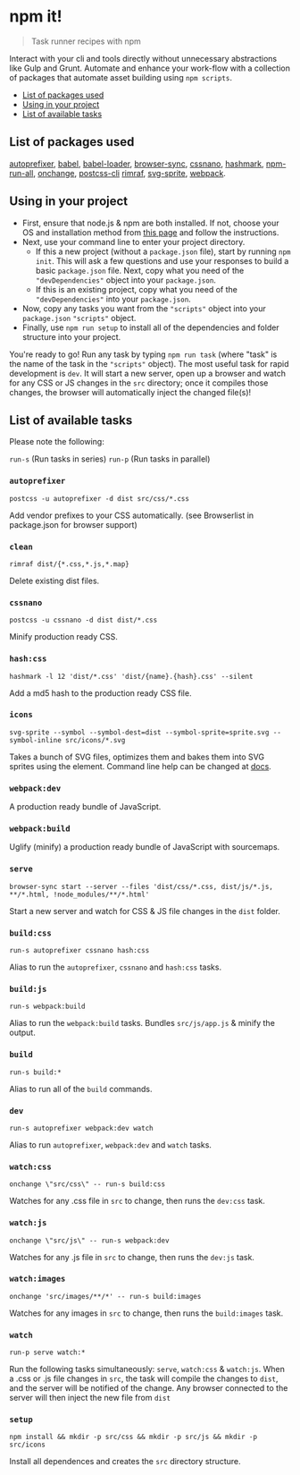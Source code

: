 # npm it!

> Task runner recipes with npm

Interact with your cli and tools directly without unnecessary abstractions like Gulp and Grunt. Automate and enhance your work-flow with a collection of packages that automate asset building using `npm scripts`.

* [List of packages used](#list-of-packages-used)
* [Using in your project](#using-in-your-project)
* [List of available tasks](#list-of-available-tasks)

## List of packages used
[autoprefixer](https://github.com/postcss/autoprefixer), [babel](https://github.com/babel/babel), [babel-loader](https://github.com/babel/babel-loader), [browser-sync](https://github.com/Browsersync/browser-sync), [cssnano](https://github.com/ben-eb/cssnano), [hashmark](https://github.com/keithamus/hashmark), [npm-run-all](https://github.com/mysticatea/npm-run-all), [onchange](https://github.com/Qard/onchange), [postcss-cli](https://github.com/code42day/postcss-cli) [rimraf](https://github.com/isaacs/rimraf), [svg-sprite](https://github.com/jkphl/svg-sprite), [webpack](https://github.com/webpack/webpack).

## Using in your project
* First, ensure that node.js & npm are both installed. If not, choose your OS and installation method from [this page](https://nodejs.org/en/download/package-manager/) and follow the instructions.
* Next, use your command line to enter your project directory.
  * If this a new project (without a `package.json` file), start by running `npm init`. This will ask a few questions and use your responses to build a basic `package.json` file. Next, copy what you need of the `"devDependencies"` object into your `package.json`.
  * If this is an existing project, copy what you need of the` "devDependencies"` into your `package.json`.
* Now, copy any tasks you want from the `"scripts"` object into your `package.json` `"scripts"` object.
* Finally, use `npm run setup` to install all of the dependencies and folder structure into your project.

You're ready to go! Run any task by typing `npm run task` (where "task" is the name of the task in the `"scripts"` object). The most useful task for rapid development is `dev`. It will start a new server, open up a browser and watch for any CSS or JS changes in the `src` directory; once it compiles those changes, the browser will automatically inject the changed file(s)!

## List of available tasks

Please note the following:

`run-s` (Run tasks in series)
`run-p` (Run tasks in parallel)

### `autoprefixer`
  `postcss -u autoprefixer -d dist src/css/*.css`

  Add vendor prefixes to your CSS automatically. (see Browserlist in package.json for browser support)

### `clean`
  `rimraf dist/{*.css,*.js,*.map}`

  Delete existing dist files.

### `cssnano`
  `postcss -u cssnano -d dist dist/*.css`

  Minify production ready CSS.

### `hash:css`
  `hashmark -l 12 'dist/*.css' 'dist/{name}.{hash}.css' --silent`

  Add a md5 hash to the production ready CSS file.

### `icons`
  `svg-sprite --symbol --symbol-dest=dist --symbol-sprite=sprite.svg --symbol-inline src/icons/*.svg`

  Takes a bunch of SVG files, optimizes them and bakes them into SVG sprites using the <symbol> element. Command line help can be changed at [docs](https://github.com/jkphl/svg-sprite/blob/master/docs/command-line.md).

### `webpack:dev`

  A production ready bundle of JavaScript.

### `webpack:build`

  Uglify (minify) a production ready bundle of JavaScript with sourcemaps.

### `serve`
  `browser-sync start --server --files 'dist/css/*.css, dist/js/*.js, **/*.html, !node_modules/**/*.html'`

  Start a new server and watch for CSS & JS file changes in the `dist` folder.

### `build:css`
  `run-s autoprefixer cssnano hash:css`

  Alias to run the `autoprefixer`, `cssnano` and `hash:css` tasks.

### `build:js`
  `run-s webpack:build`

  Alias to run the `webpack:build` tasks. Bundles `src/js/app.js` & minify the output.

### `build`
  `run-s build:*`

  Alias to run all of the `build` commands.

### `dev`
  `run-s autoprefixer webpack:dev watch`

  Alias to run `autoprefixer`, `webpack:dev` and `watch` tasks.

### `watch:css`
  `onchange \"src/css\" -- run-s build:css`

  Watches for any .css file in `src` to change, then runs the `dev:css` task.

### `watch:js`
  `onchange \"src/js\" -- run-s webpack:dev`

  Watches for any .js file in `src` to change, then runs the `dev:js` task.

### `watch:images`
  `onchange 'src/images/**/*' -- run-s build:images`

  Watches for any images in `src` to change, then runs the `build:images` task.

### `watch`
  `run-p serve watch:*`

  Run the following tasks simultaneously: `serve`, `watch:css` & `watch:js`. When a .css or .js file changes in `src`, the task will compile the changes to `dist`, and the server will be notified of the change. Any browser connected to the server will then inject the new file from `dist`

### `setup`
  `npm install && mkdir -p src/css && mkdir -p src/js && mkdir -p src/icons`

  Install all dependences and creates the `src` directory structure.
